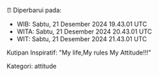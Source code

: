⏰ Diperbarui pada:
- WIB: Sabtu, 21 Desember 2024 19.43.01 UTC
- WITA: Sabtu, 21 Desember 2024 20.43.01 UTC
- WIT: Sabtu, 21 Desember 2024 21.43.01 UTC

Kutipan Inspiratif:
"My life,My rules My Attitude!!!"


Kategori: attitude

